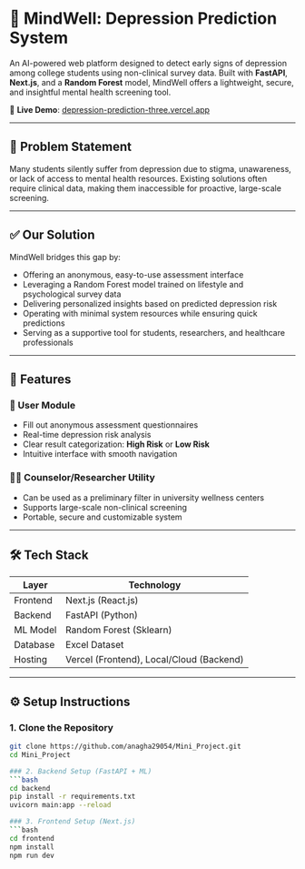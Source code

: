 # 🧠 MindWell: Depression Prediction System  
An AI-powered web platform designed to detect early signs of depression among college students using non-clinical survey data. Built with **FastAPI**, **Next.js**, and a **Random Forest** model, MindWell offers a lightweight, secure, and insightful mental health screening tool.

🔗 **Live Demo**: [depression-prediction-three.vercel.app](https://depression-prediction-three.vercel.app/)

---

## 📌 Problem Statement  
Many students silently suffer from depression due to stigma, unawareness, or lack of access to mental health resources. Existing solutions often require clinical data, making them inaccessible for proactive, large-scale screening.

---

## ✅ Our Solution  
MindWell bridges this gap by:

- Offering an anonymous, easy-to-use assessment interface  
- Leveraging a Random Forest model trained on lifestyle and psychological survey data  
- Delivering personalized insights based on predicted depression risk  
- Operating with minimal system resources while ensuring quick predictions  
- Serving as a supportive tool for students, researchers, and healthcare professionals

---

## 🚀 Features  

### 🧍 User Module  
- Fill out anonymous assessment questionnaires  
- Real-time depression risk analysis  
- Clear result categorization: **High Risk** or **Low Risk**  
- Intuitive interface with smooth navigation  

### 🧑‍⚕️ Counselor/Researcher Utility  
- Can be used as a preliminary filter in university wellness centers  
- Supports large-scale non-clinical screening  
- Portable, secure and customizable system  

---

## 🛠️ Tech Stack  

| Layer     | Technology         |
|-----------|--------------------|
| Frontend  | Next.js (React.js) |
| Backend   | FastAPI (Python)   |
| ML Model  | Random Forest (Sklearn) |
| Database  | Excel Dataset      |
| Hosting   | Vercel (Frontend), Local/Cloud (Backend) |

---

## ⚙️ Setup Instructions  

### 1. Clone the Repository  
```bash
git clone https://github.com/anagha29054/Mini_Project.git
cd Mini_Project

### 2. Backend Setup (FastAPI + ML) 
```bash
cd backend
pip install -r requirements.txt
uvicorn main:app --reload

### 3. Frontend Setup (Next.js) 
```bash
cd frontend
npm install
npm run dev



